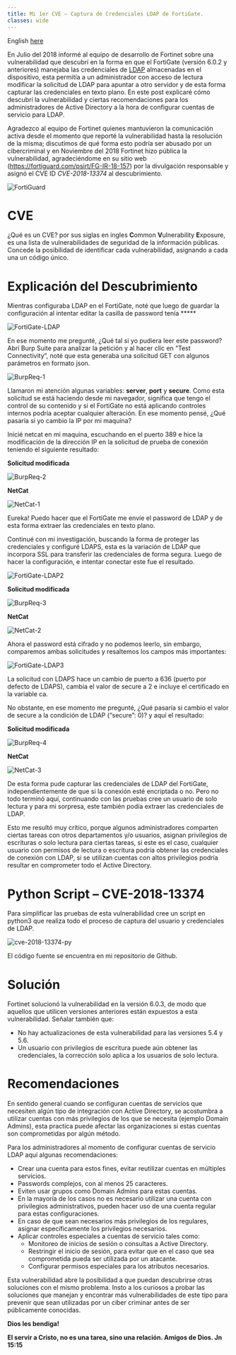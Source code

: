 ```yaml
---
title: Mi 1er CVE – Captura de Credenciales LDAP de FortiGate.
classes: wide
---
```


English [here](/My-1st-CVE-Capture-LDAP-Credentials-From-FortiGate-EN/)

En Julio del 2018 informé al equipo de desarrollo de Fortinet sobre una vulnerabilidad que descubrí en la forma en que el FortiGate (versión 6.0.2 y anteriores) manejaba las credenciales de [LDAP](https://en.wikipedia.org/wiki/Lightweight_Directory_Access_Protocol) almacenadas en el dispositivo, esta permitía a un administrador con acceso de lectura modificar la solicitud de LDAP para apuntar a otro servidor y de esta forma capturar las credenciales en texto plano. En este post explicaré cómo descubrí la vulnerabilidad y ciertas recomendaciones para los administradores de Active Directory a la hora de configurar cuentas de servicio para LDAP. 

Agradezco al equipo de Fortinet quienes mantuvieron la comunicación activa desde el momento que reporté la vulnerabilidad hasta la resolución de la misma; discutimos de qué forma esto podría ser abusado por un cibercriminal y en Noviembre del 2018 Fortinet hizo pública la vulnerabilidad, agradeciéndome en su sitio web (https://fortiguard.com/psirt/FG-IR-18-157) por la divulgación responsable y asignó el CVE ID *CVE-2018-13374* al descubrimiento. 

![FortiGuard](/assets/images/fortiguard-psirt.png)

# CVE

¿Qué es un CVE? por sus siglas en ingles **C**ommon **V**ulnerability **E**xposure, es una lista de vulnerabilidades de seguridad de la información públicas. Concede la posibilidad de identificar cada vulnerabilidad, asignando a cada una un código único. 

# Explicación del Descubrimiento 

Mientras configuraba LDAP en el FortiGate, noté que luego de guardar la configuración al intentar editar la casilla de password tenía *****

![FortiGate-LDAP](/assets/images/fortigate-ldap.png)

En ese momento me pregunté, ¿Qué tal si yo pudiera leer este password? Abrí Burp Suite para analizar la petición y al hacer clic en “Test Connectivity”, noté que esta generaba una solicitud GET con algunos parámetros en formato json.

![BurpReq-1](/assets/images/burp-req1.png)

Llamaron mi atención algunas variables: **server**, **port** y **secure**. Como esta solicitud se está haciendo desde mi navegador, significa que tengo el control de su contenido y si el FortiGate no está aplicando controles internos podría aceptar cualquier alteración. En ese momento pensé, ¿Qué pasaría si yo cambio la IP por mi maquina?
 
Inicié netcat en mi maquina, escuchando en el puerto 389 e hice la modificación de la dirección IP en la solicitud de prueba de conexión teniendo el siguiente resultado:

**Solicitud modificada**

![BurpReq-2](/assets/images/burp-req2.png)

**NetCat**

![NetCat-1](/assets/images/netcat-1.png)

Eureka! Puedo hacer que el FortiGate me envíe el password de LDAP y de esta forma extraer las credenciales en texto plano. 

Continué con mi investigación, buscando la forma de proteger las credenciales y configuré LDAPS, esta es la variación de LDAP que incorpora SSL para transferir las credenciales de forma segura. Luego de hacer la configuración, e intentar conectar este fue el resultado.

![FortiGate-LDAP2](/assets/images/fortigate-ldap2.png)

**Solicitud modificada**

![BurpReq-3](/assets/images/burp-req3.png)

**NetCat**

![NetCat-2](/assets/images/netcat-2.png)

Ahora el password está cifrado y no podemos leerlo, sin embargo, comparemos ambas solicitudes y resaltemos los campos más importantes:

![FortiGate-LDAP3](/assets/images/fortigate-ldap3.png)

La solicitud con LDAPS hace un cambio de puerto a 636 (puerto por defecto de LDAPS), cambia el valor de secure a 2 e incluye el certificado en la variable ca.

No obstante, en ese momento me pregunté, ¿Qué pasaría si cambio el valor de secure a la condición de LDAP (“secure”: 0)? y aquí el resultado:

**Solicitud modificada**

![BurpReq-4](/assets/images/burp-req4.png)

**NetCat**

![NetCat-3](/assets/images/netcat-3.png)

De esta forma pude capturar las credenciales de LDAP del FortiGate, independientemente de que si la conexión esté encriptada o no. Pero no todo terminó aquí, continuando con las pruebas cree un usuario de solo lectura y para mi sorpresa, este también podía extraer las credenciales de LDAP. 

Esto me resultó muy crítico, porque algunos administradores comparten ciertas tareas con otros departamentos y/o usuarios, asignan privilegios de escrituras o solo lectura para ciertas tareas, si este es el caso, cualquier usuario con permisos de lectura o escritura podría obtener las credenciales de conexión con LDAP, si se utilizan cuentas con altos privilegios podría resultar en comprometer todo el Active Directory.

# Python Script – CVE-2018-13374

Para simplificar las pruebas de esta vulnerabilidad cree un script en python3 que realiza todo el proceso de captura del usuario y credenciales de LDAP.

![cve-2018-13374-py](/assets/images/cve-2018-13374-py.png)

El código fuente se encuentra en mi repositorio de Github.

# Solución

Fortinet solucionó la vulnerabilidad en la versión 6.0.3, de modo que aquellos que utilicen versiones anteriores están expuestos a esta vulnerabilidad. Señalar también que: 
* No hay actualizaciones de esta vulnerabilidad para las versiones 5.4 y 5.6. 
* Un usuario con privilegios de escritura puede aún obtener las credenciales, la corrección solo aplica a los usuarios de solo lectura.

# Recomendaciones

En sentido general cuando se configuran cuentas de servicios que necesiten algún tipo de integración con Active Directory, se acostumbra a utilizar cuentas con más privilegios de los que se necesita (ejemplo Domain Admins), esta practica puede afectar las organizaciones si estas cuentas son comprometidas por algún método.

Para los administradores al momento de configurar cuentas de servicio LDAP aquí algunas recomendaciones:

* Crear una cuenta para estos fines, evitar reutilizar cuentas en múltiples servicios.
* Passwords complejos, con al menos 25 caracteres. 
* Eviten usar grupos como Domain Admins para estas cuentas. 
* En la mayoría de los casos no es necesario utilizar una cuenta con privilegios administrativos, pueden hacer uso de una cuenta regular para estas configuraciones. 
* En caso de que sean necesarios más privilegios de los regulares, asignar específicamente los privilegios necesarios.
* Aplicar controles especiales a cuentas de servicio tales como:
	* Monitoreo de inicios de sesión o consultas a Active Directory.
	* Restringir el inicio de sesión, para evitar que en el caso que sea comprometida pueda ser utilizada por un atacante. 
	* Configurar permisos especiales para los atributos necesarios.

Esta vulnerabilidad abre la posibilidad a que puedan descubrirse otras soluciones con el mismo problema. Insto a los curiosos a probar las soluciones que manejan y encontrar más vulnerabilidades de este tipo para prevenir que sean utilizadas por un ciber criminar antes de ser públicamente conocidas. 

**Dios les bendiga!**

**El servir a Cristo, no es una tarea, sino una relación. Amigos de Dios. Jn 15:15** 